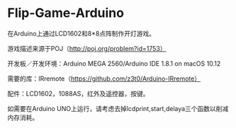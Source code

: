 # Flip-Game-Arduino
在Arduino上通过LCD1602和8*8点阵制作开灯游戏。

游戏描述来源于POJ（http://poj.org/problem?id=1753）

开发板／开发环境：Arduino MEGA 2560/Arduino IDE 1.8.1 on macOS 10.12

需要的库：IRremote（https://github.com/z3t0/Arduino-IRremote）

配件：LCD1602，1088AS，红外及遥控器，按键。

如需要在Arduino UNO上运行，请考虑去掉lcdprint,start,delaya三个函数以削减内存消耗。
